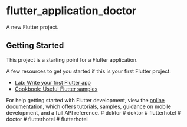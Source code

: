 # flutter_application_doctor

A new Flutter project.

## Getting Started

This project is a starting point for a Flutter application.

A few resources to get you started if this is your first Flutter project:

- [Lab: Write your first Flutter app](https://docs.flutter.dev/get-started/codelab)
- [Cookbook: Useful Flutter samples](https://docs.flutter.dev/cookbook)

For help getting started with Flutter development, view the
[online documentation](https://docs.flutter.dev/), which offers tutorials,
samples, guidance on mobile development, and a full API reference.
#   d o k t o r  
 #   d o k t o r  
 #   f l u t t e r h o t e l  
 #   d o c t o r  
 #   f l u t t e r h o t e l  
 #   f l u t t e r h o t e l  
 